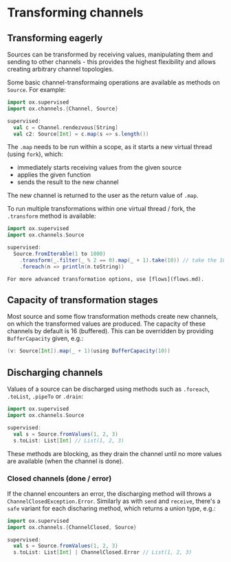 # Transforming channels 

## Transforming eagerly

Sources can be transformed by receiving values, manipulating them and sending to other channels - this provides the
highest flexibility and allows creating arbitrary channel topologies.

Some basic channel-transformaing operations are available as methods on `Source`. For example:

```scala
import ox.supervised
import ox.channels.{Channel, Source}

supervised:
  val c = Channel.rendezvous[String]
  val c2: Source[Int] = c.map(s => s.length())
```

The `.map` needs to be run within a scope, as it starts a new virtual thread (using `fork`), which:

* immediately starts receiving values from the given source
* applies the given function
* sends the result to the new channel

The new channel is returned to the user as the return value of `.map`.

To run multiple transformations within one virtual thread / fork, the `.transform` method is available:

```scala
import ox.supervised
import ox.channels.Source

supervised:
  Source.fromIterable(1 to 1000)
    .transform(_.filter(_ % 2 == 0).map(_ + 1).take(10)) // take the 10 first even numbers, incremented by 1
    .foreach(n => println(n.toString))
```

```{note}
For more advanced transformation options, use [flows](flows.md).
```

## Capacity of transformation stages

Most source and some flow transformation methods create new channels, on which the transformed values are produced. The capacity of
these channels by default is 16 (buffered). This can be overridden by providing `BufferCapacity` given, e.g.:

```scala
(v: Source[Int]).map(_ + 1)(using BufferCapacity(10))
```

## Discharging channels

Values of a source can be discharged using methods such as `.foreach`, `.toList`, `.pipeTo` or `.drain`:

```scala
import ox.supervised
import ox.channels.Source

supervised:
  val s = Source.fromValues(1, 2, 3)
  s.toList: List[Int] // List(1, 2, 3)
```

These methods are blocking, as they drain the channel until no more values are available (when the channel is done).

### Closed channels (done / error)

If the channel encounters an error, the discharging method will throws a `ChannelClosedException.Error`. Similarly as 
with `send` and `receive`, there's a `safe` variant for each discharing method, which returns a union type, e.g.:

```scala
import ox.supervised
import ox.channels.{ChannelClosed, Source}

supervised:
  val s = Source.fromValues(1, 2, 3)
  s.toList: List[Int] | ChannelClosed.Error // List(1, 2, 3)
```

